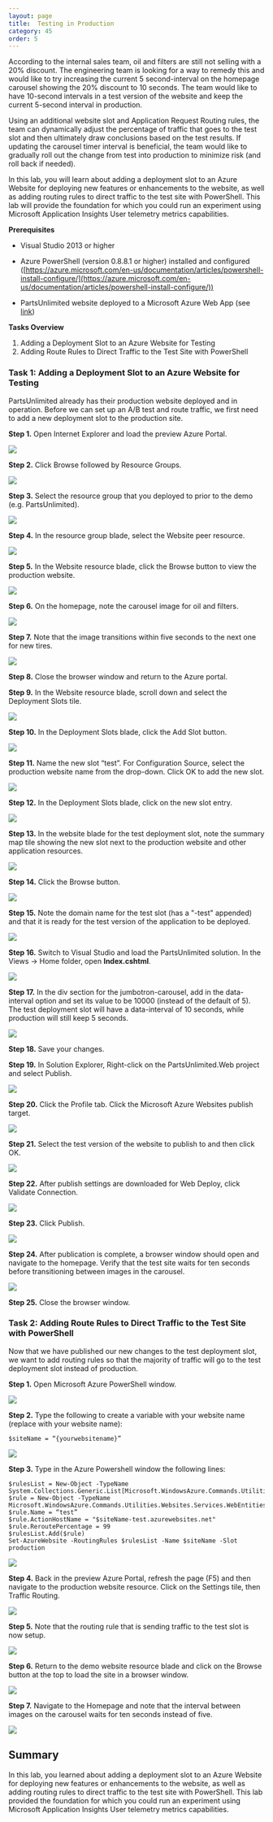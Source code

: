 ```yaml
---
layout: page
title:  Testing in Production
category: 45
order: 5
---
```


According to the internal sales team, oil and filters are still not selling with a 20% discount. The engineering team is looking for a way to remedy this and would like to try increasing the current 5 second-interval on the homepage carousel showing the 20% discount to 10 seconds. The team would like to have 10-second intervals in a test version of the website and keep the current 5-second interval in production. 

Using an additional website slot and Application Request Routing rules, the team can dynamically adjust the percentage of traffic that goes to the test slot and then ultimately draw conclusions based on the test results. If updating the carousel timer interval is beneficial, the team would like to gradually roll out the change from test into production to minimize risk (and roll back if needed).

In this lab, you will learn about adding a deployment slot to an Azure Website for deploying new features or enhancements to the website, as well as adding routing rules to direct traffic to the test site with PowerShell.  This lab will provide the foundation for which you could run an experiment using Microsoft Application Insights User telemetry metrics capabilities.

**Prerequisites**

- Visual Studio 2013 or higher

- Azure PowerShell (version 0.8.8.1 or higher) installed and configured ([https://azure.microsoft.com/en-us/documentation/articles/powershell-install-configure/](https://azure.microsoft.com/en-us/documentation/articles/powershell-install-configure/))

- PartsUnlimited website deployed to a Microsoft Azure Web App (see [link](http://microsoft.github.io/PartsUnlimited/core/core-manual-deployment.html))

**Tasks Overview**

1. Adding a Deployment Slot to an Azure Website for Testing
2. Adding Route Rules to Direct Traffic to the Test Site with PowerShell

### Task 1: Adding a Deployment Slot to an Azure Website for Testing

PartsUnlimited already has their production website deployed and in operation. Before we can set up an A/B test and route traffic, we first need to add a new deployment slot to the production site.


**Step 1.** Open Internet Explorer and load the preview Azure Portal.

![](</PartsUnlimited/assets/45-testing-production/step1.png>)

**Step 2.** Click Browse followed by Resource Groups.

![](</PartsUnlimited/assets/45-testing-production/step2.png>)

**Step 3.** Select the resource group that you deployed to prior to the demo (e.g. PartsUnlimited).

![](</PartsUnlimited/assets/45-testing-production/step3.png>)

**Step 4.** In the resource group blade, select the Website peer resource.

![](</PartsUnlimited/assets/45-testing-production/step4.png>)

**Step 5.** In the Website resource blade, click the Browse button to view the production website.

![](</PartsUnlimited/assets/45-testing-production/step5.png>)

**Step 6.** On the homepage, note the carousel image for oil and filters.

![](</PartsUnlimited/assets/45-testing-production/step6.png>)

**Step 7.** Note that the image transitions within five seconds to the next one for new tires.

![](</PartsUnlimited/assets/45-testing-production/step7.png>)

**Step 8.** Close the browser window and return to the Azure portal.

**Step 9.** In the Website resource blade, scroll down and select the Deployment Slots tile.

![](</PartsUnlimited/assets/45-testing-production/step9.png>)

**Step 10.** In the Deployment Slots blade, click the Add Slot button.

![](</PartsUnlimited/assets/45-testing-production/step10.png>)

**Step 11.** Name the new slot “test”. For Configuration Source, select the production website name from the drop-down. Click OK to add the new slot.

![](</PartsUnlimited/assets/45-testing-production/step11.png>)

**Step 12.** In the Deployment Slots blade, click on the new slot entry.

![](</PartsUnlimited/assets/45-testing-production/step12.png>)

**Step 13.** In the website blade for the test deployment slot, note the summary map tile showing the new slot next to the production website and other application resources.

![](</PartsUnlimited/assets/45-testing-production/step13.png>)

**Step 14.** Click the Browse button.

![](</PartsUnlimited/assets/45-testing-production/step14.png>)

**Step 15.** Note the domain name for the test slot (has a "-test" appended) and that it is ready for the test version of the application to be deployed.

![](</PartsUnlimited/assets/45-testing-production/step15.png>)

**Step 16.** Switch to Visual Studio and load the PartsUnlimited solution. In the Views -\> Home folder, open **Index.cshtml**.

![](</PartsUnlimited/assets/45-testing-production/step16.png>)

**Step 17.** In the div section for the jumbotron-carousel, add in the data-interval option and set its value to be 10000 (instead of the default of 5). The test deployment slot will have a data-interval of 10 seconds, while production will still keep 5 seconds. 

![](</PartsUnlimited/assets/45-testing-production/step17.png>)

**Step 18.** Save your changes.

**Step 19.** In Solution Explorer, Right-click on the PartsUnlimited.Web project and select Publish.

![](</PartsUnlimited/assets/45-testing-production/step19.png>)

**Step 20.** Click the Profile tab. Click the Microsoft Azure Websites publish target.

![](</PartsUnlimited/assets/45-testing-production/step20.png>)

**Step 21.** Select the test version of the website to publish to and then click OK.

![](</PartsUnlimited/assets/45-testing-production/step21.png>)

**Step 22.** After publish settings are downloaded for Web Deploy, click Validate Connection.

![](</PartsUnlimited/assets/45-testing-production/step22.png>)

**Step 23.** Click Publish.

![](</PartsUnlimited/assets/45-testing-production/step23.png>)

**Step 24.** After publication is complete, a browser window should open and navigate to the homepage. Verify that the test site waits for ten seconds before transitioning between images in the carousel.

![](</PartsUnlimited/assets/45-testing-production/step6.png>)

**Step 25.** Close the browser window.


### Task 2: Adding Route Rules to Direct Traffic to the Test Site with PowerShell

Now that we have published our new changes to the test deployment slot, we want to add routing rules so that the majority of traffic will go to the test deployment slot instead of production.
 

**Step 1.** Open Microsoft Azure PowerShell window.

![](</PartsUnlimited/assets/45-testing-production/part2step1.png>)

**Step 2.** Type the following to create a variable with your website name (replace with your website name):

`$siteName = “{yourwebsitename}”`

![](</PartsUnlimited/assets/45-testing-production/part2step2.png>)

**Step 3.** Type in the Azure Powershell window the following lines:

	$rulesList = New-Object -TypeName System.Collections.Generic.List[Microsoft.WindowsAzure.Commands.Utilities.Websites.Services.WebEntities.RampUpRule]
	$rule = New-Object -TypeName Microsoft.WindowsAzure.Commands.Utilities.Websites.Services.WebEntities.RampUpRule
	$rule.Name = “test”
	$rule.ActionHostName = "$siteName-test.azurewebsites.net"
	$rule.ReroutePercentage = 99
	$rulesList.Add($rule)
	Set-AzureWebsite -RoutingRules $rulesList -Name $siteName -Slot production

![](</PartsUnlimited/assets/45-testing-production/part2step3.png>)

**Step 4.** Back in the preview Azure Portal, refresh the page (F5) and then navigate to the production website resource. Click on the Settings tile, then Traffic Routing.

![](</PartsUnlimited/assets/45-testing-production/part2step4.png>)

**Step 5.** Note that the routing rule that is sending traffic to the test slot is now setup.

![](</PartsUnlimited/assets/45-testing-production/part2step5.png>)

**Step 6.** Return to the demo website resource blade and click on the Browse button at the top to load the site in a browser window.

![](</PartsUnlimited/assets/45-testing-production/step5.png>)

**Step 7.** Navigate to the Homepage and note that the interval between images on the carousel waits for ten seconds instead of five.

![](</PartsUnlimited/assets/45-testing-production/step6.png>)

Summary
----------

In this lab, you learned about adding a deployment slot to an Azure Website for deploying new features or enhancements to the website, as well as adding routing rules to direct traffic to the test site with PowerShell.  This lab provided the foundation for which you could run an experiment using Microsoft Application Insights User telemetry metrics capabilities.

